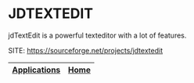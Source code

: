 # JDTEXTEDIT

 jdTextEdit is a powerful texteditor with a lot of features.

 SITE: https://sourceforge.net/projects/jdtextedit

 | [Applications](https://portable-linux-apps.github.io/apps.html) | [Home](https://portable-linux-apps.github.io)
 | --- | --- |
